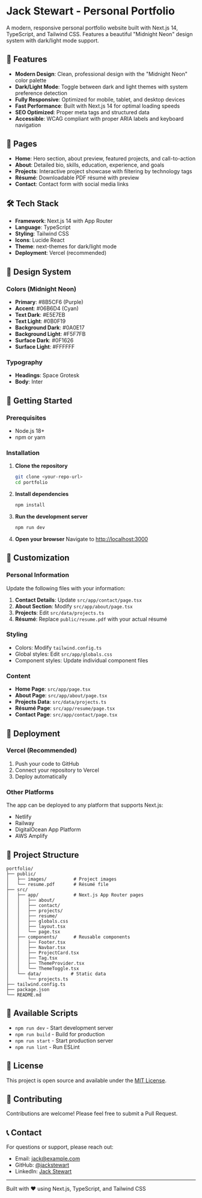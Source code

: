 # Jack Stewart - Personal Portfolio

A modern, responsive personal portfolio website built with Next.js 14, TypeScript, and Tailwind CSS. Features a beautiful "Midnight Neon" design system with dark/light mode support.

## 🚀 Features

- **Modern Design**: Clean, professional design with the "Midnight Neon" color palette
- **Dark/Light Mode**: Toggle between dark and light themes with system preference detection
- **Fully Responsive**: Optimized for mobile, tablet, and desktop devices
- **Fast Performance**: Built with Next.js 14 for optimal loading speeds
- **SEO Optimized**: Proper meta tags and structured data
- **Accessible**: WCAG compliant with proper ARIA labels and keyboard navigation

## 📱 Pages

- **Home**: Hero section, about preview, featured projects, and call-to-action
- **About**: Detailed bio, skills, education, experience, and goals
- **Projects**: Interactive project showcase with filtering by technology tags
- **Résumé**: Downloadable PDF résumé with preview
- **Contact**: Contact form with social media links

## 🛠 Tech Stack

- **Framework**: Next.js 14 with App Router
- **Language**: TypeScript
- **Styling**: Tailwind CSS
- **Icons**: Lucide React
- **Theme**: next-themes for dark/light mode
- **Deployment**: Vercel (recommended)

## 🎨 Design System

### Colors (Midnight Neon)
- **Primary**: #8B5CF6 (Purple)
- **Accent**: #06B6D4 (Cyan)
- **Text Dark**: #E5E7EB
- **Text Light**: #0B0F19
- **Background Dark**: #0A0E17
- **Background Light**: #F5F7FB
- **Surface Dark**: #0F1626
- **Surface Light**: #FFFFFF

### Typography
- **Headings**: Space Grotesk
- **Body**: Inter

## 🚀 Getting Started

### Prerequisites
- Node.js 18+ 
- npm or yarn

### Installation

1. **Clone the repository**
   ```bash
   git clone <your-repo-url>
   cd portfolio
   ```

2. **Install dependencies**
   ```bash
   npm install
   ```

3. **Run the development server**
   ```bash
   npm run dev
   ```

4. **Open your browser**
   Navigate to [http://localhost:3000](http://localhost:3000)

## 📝 Customization

### Personal Information
Update the following files with your information:

1. **Contact Details**: Update `src/app/contact/page.tsx`
2. **About Section**: Modify `src/app/about/page.tsx`
3. **Projects**: Edit `src/data/projects.ts`
4. **Résumé**: Replace `public/resume.pdf` with your actual résumé

### Styling
- Colors: Modify `tailwind.config.ts`
- Global styles: Edit `src/app/globals.css`
- Component styles: Update individual component files

### Content
- **Home Page**: `src/app/page.tsx`
- **About Page**: `src/app/about/page.tsx`
- **Projects Data**: `src/data/projects.ts`
- **Résumé Page**: `src/app/resume/page.tsx`
- **Contact Page**: `src/app/contact/page.tsx`

## 🚀 Deployment

### Vercel (Recommended)
1. Push your code to GitHub
2. Connect your repository to Vercel
3. Deploy automatically

### Other Platforms
The app can be deployed to any platform that supports Next.js:
- Netlify
- Railway
- DigitalOcean App Platform
- AWS Amplify

## 📁 Project Structure

```
portfolio/
├── public/
│   ├── images/          # Project images
│   └── resume.pdf       # Résumé file
├── src/
│   ├── app/             # Next.js App Router pages
│   │   ├── about/
│   │   ├── contact/
│   │   ├── projects/
│   │   ├── resume/
│   │   ├── globals.css
│   │   ├── layout.tsx
│   │   └── page.tsx
│   ├── components/      # Reusable components
│   │   ├── Footer.tsx
│   │   ├── Navbar.tsx
│   │   ├── ProjectCard.tsx
│   │   ├── Tag.tsx
│   │   ├── ThemeProvider.tsx
│   │   └── ThemeToggle.tsx
│   └── data/           # Static data
│       └── projects.ts
├── tailwind.config.ts
├── package.json
└── README.md
```

## 🔧 Available Scripts

- `npm run dev` - Start development server
- `npm run build` - Build for production
- `npm run start` - Start production server
- `npm run lint` - Run ESLint

## 📄 License

This project is open source and available under the [MIT License](LICENSE).

## 🤝 Contributing

Contributions are welcome! Please feel free to submit a Pull Request.

## 📞 Contact

For questions or support, please reach out:
- Email: jack@example.com
- GitHub: [@jackstewart](https://github.com/jackstewart)
- LinkedIn: [Jack Stewart](https://linkedin.com/in/jackstewart)

---

Built with ❤️ using Next.js, TypeScript, and Tailwind CSS
